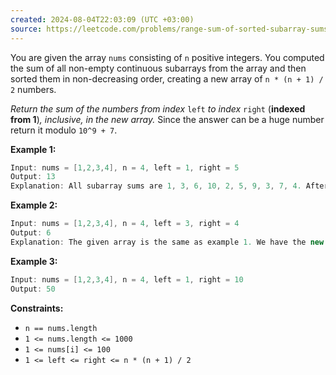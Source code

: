 ```yaml
---
created: 2024-08-04T22:03:09 (UTC +03:00)
source: https://leetcode.com/problems/range-sum-of-sorted-subarray-sums/description/?envType=daily-question&envId=2024-08-04
---
```

You are given the array `nums` consisting of `n` positive integers. You computed the sum of all non-empty continuous subarrays from the array and then sorted them in non-decreasing order, creating a new array of `n * (n + 1) / 2` numbers.

_Return the sum of the numbers from index_ `left` _to index_ `right` (**indexed from 1**)_, inclusive, in the new array._ Since the answer can be a huge number return it modulo `10^9 + 7`.


**Example 1:**

``` Java
Input: nums = [1,2,3,4], n = 4, left = 1, right = 5
Output: 13 
Explanation: All subarray sums are 1, 3, 6, 10, 2, 5, 9, 3, 7, 4. After sorting them in non-decreasing order we have the new array [1, 2, 3, 3, 4, 5, 6, 7, 9, 10]. The sum of the numbers from index le = 1 to ri = 5 is 1 + 2 + 3 + 3 + 4 = 13. 
```


**Example 2:**

``` Java
Input: nums = [1,2,3,4], n = 4, left = 3, right = 4
Output: 6
Explanation: The given array is the same as example 1. We have the new array [1, 2, 3, 3, 4, 5, 6, 7, 9, 10]. The sum of the numbers from index le = 3 to ri = 4 is 3 + 3 = 6.
```


**Example 3:**

``` Java
Input: nums = [1,2,3,4], n = 4, left = 1, right = 10
Output: 50
```


**Constraints:**

-   `n == nums.length`
-   `1 <= nums.length <= 1000`
-   `1 <= nums[i] <= 100`
-   `1 <= left <= right <= n * (n + 1) / 2`

